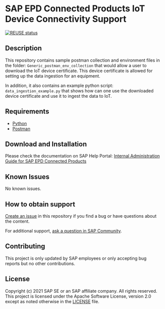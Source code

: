 # SAP EPD Connected Products IoT Device Connectivity Support

[![REUSE status](https://api.reuse.software/badge/github.com/SAP-samples/epd-connected-products-iot-connectivity)](https://api.reuse.software/info/github.com/SAP-samples/epd-connected-products-iot-connectivity)
## Description
This repository contains sample postman collection and environment files in the folder: `Generic_postman_env_collection` that would allow a user to download the IoT device certificate. This device certificate is allowed for setting up the data ingestion for an equipment.

In addition, it also contains an example python script: `data_ingestion_example.py` that shows how can one use the downloaded device certificate and use it to ingest the data to IoT.

## Requirements

* [Python](https://www.python.org/)
* [Postman](https://www.postman.com/downloads/)

## Download and Installation

Please check the documentation on SAP Help Portal: [Internal Administration Guide for SAP EPD Connected Products](https://help.sap.com/viewer/DRAFT/7f3d709e785c414497c67bb7b0e4ad5e/Internal/en-US/1548753ffd8148f1aea95c5bc2e12067.html)

## Known Issues
No known issues.

## How to obtain support
[Create an issue](https://github.com/SAP-samples/epd-connected-products-iot-connectivity/issues) in this repository if you find a bug or have questions about the content.

For additional support, [ask a question in SAP Community](https://answers.sap.com/questions/ask.html).

## Contributing
This project is only updated by SAP employees or only accepting bug reports but no other contributions.

## License
Copyright (c) 2021 SAP SE or an SAP affiliate company. All rights reserved. This project is licensed under the Apache Software License, version 2.0 except as noted otherwise in the [LICENSE](LICENSES/Apache-2.0.txt) file.


